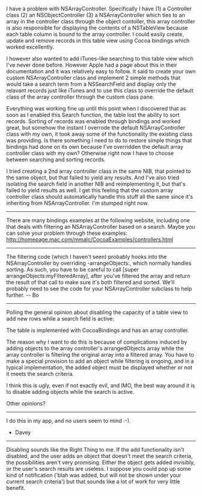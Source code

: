 

I have a problem with NSArrayController. Specifically I have (1) a Controller class (2) an NSObjectController (3) a NSArrayController which ties to an array in the controller class through the object contoller, this array controller is also responsible for displaying the contents of a NSTableView because each table column is bound to the array controller. I could easily create, update and remove records in this table view using Cocoa bindings which worked excellently.

I however also wanted to add iTunes-like searching to this table view which I've never done before. However Apple had a page about this in their documentation and it was relatively easy to follow. It said to create your own custom NSArrayController class and implement 2 simple methods that would take a search term from a NSSearchField and display only the relavant records just like iTunes and to use this class to override the default class of the array controller  through the custom class pane.

Everything was working fine up until this point when I discovered that as soon as I enabled this Search function, the table lost the ability to sort records. Sorting of records was enabled through bindings and worked great, but somehow the instant I overrode the default NSArrayController class with my own, it took away some of the functionality the existing class was providing. Is there something I need to do to restore simple things that bindings had done on its own because I've overridden the default array controller class with my own? Otherwise right now I have to choose between searching and sorting records.

I tried creating a 2nd array controller class in the same NIB, that pointed to the same object, but that failed to yield any results. And I've also tried isolating the search field in another NIB and reimplementing it, but that's failed to yield results as well. I get this feeling that the custom array controller class should automatically handle this stuff all the same since it's inheriting from NSArrayController. I'm stumped right now.

----

There are many bindings examples at the following website, including one that deals with filtering an NSArrayController based on a search. Maybe you can solve your problem through these examples: http://homepage.mac.com/mmalc/CocoaExamples/controllers.html

----

The filtering code (which I haven't seen) probably hooks into the NSArrayController by overriding     -arrangeObjects:, which normally handles sorting.  As such, you have to be careful to call     [super arrangeObjects:myFilteredArray], after you've filtered the array and return the result of that call to make sure it's both filtered and sorted.  We'll probably need to see the code for your NSArrayController subclass to help further.  -- Bo

----

Polling the general opinion about disabling the capacity of a table view to add new rows while a search field is active:

The table is implemented with CocoaBindings and has an array controller.

The reason why I want to do this is because of complications induced by adding objects to the array controller's arrangedObjects array
while the array controller is filtering the original array into a filtered array. You have to make a special provision to add an object
while filtering is ongoing, and in a typical implementation, the added object must be displayed whether or not it meets the search criteria.

I think this is ugly, even if not exactly evil, and IMO, the best way around it is to disable adding objects while the search is active.

Other opinions?

----

I do this in my app, and no users seem to mind :-).

- Davey

----

Disabling sounds like the Right Thing to me. If the add functionality isn't disabled, and the user adds an object that doesn't meet the search criteria, the possibilities aren't very promising. Either the object gets added invisibly, or the user's search results are useless. I suppose you could pop up some kind of notification ('blah was added, but will not be shown under your current search criteria') but that sounds like a lot of work for very little benefit.
